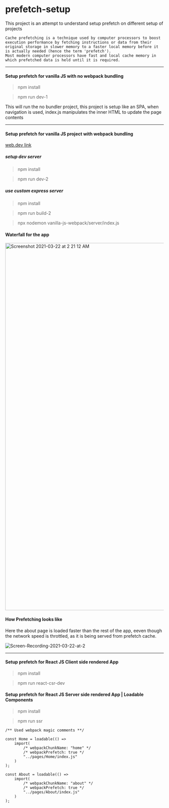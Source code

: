 # prefetch-setup

This project is an attempt to understand setup prefetch on different setup of projects

```
Cache prefetching is a technique used by computer processors to boost execution performance by fetching instructions or data from their original storage in slower memory to a faster local memory before it is actually needed (hence the term 'prefetch').
Most modern computer processors have fast and local cache memory in which prefetched data is held until it is required.
```

---

#### Setup prefetch for vanilla JS with no webpack bundling

> npm install

> npm run dev-1

This will run the no bundler project, this project is setup like an SPA,
when navigation is used, index.js manipulates the inner HTML to update the page contents

---

#### Setup prefetch for vanilla JS project with webpack bundling

[web.dev link](https://web.dev/link-prefetch/)

##### setup dev server

> npm install

> npm run dev-2

##### use custom express server

> npm install

> npm run build-2

> npx nodemon vanilla-js-webpack/server/index.js

#### Waterfall for the app

<img width="1163" alt="Screenshot 2021-03-22 at 2 21 12 AM" src="https://user-images.githubusercontent.com/19567362/111920785-f2f8ba80-8ab6-11eb-9d1e-a7a75020c982.png">

#### How Prefetching looks like

Here the about page is loaded faster than the rest of the app, eeven though
the network speed is throttled, as it is being served from prefetch cache.

![Screen-Recording-2021-03-22-at-2](https://user-images.githubusercontent.com/19567362/111920793-f9873200-8ab6-11eb-8b58-ff8ff835dfa6.gif)

---

#### Setup prefetch for React JS Client side rendered App

> npm install

> npm run react-csr-dev

#### Setup prefetch for React JS Server side rendered App | Loadable Components

> npm install

> npm run ssr

```
/** Used webpack magic comments **/

const Home = loadable(() =>
    import(
        /* webpackChunkName: "home" */
        /* webpackPrefetch: true */
        "../pages/Home/index.js"
    )
);

const About = loadable(() =>
    import(
        /* webpackChunkName: "about" */
        /* webpackPrefetch: true */
        "../pages/About/index.js"
    )
);
```
